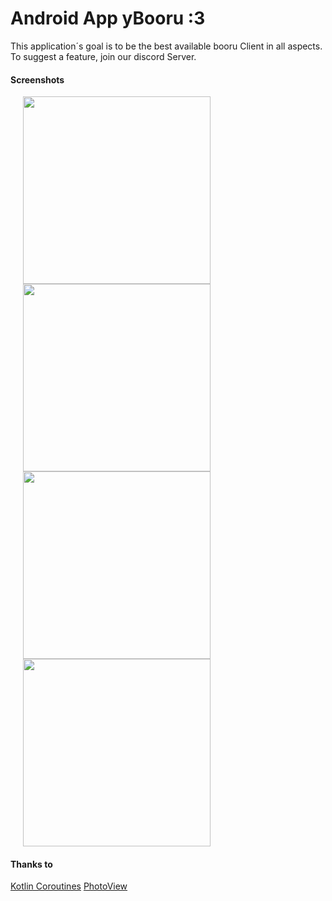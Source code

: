 # Android App yBooru :3

This application´s goal is to be the best available booru Client in all aspects. To suggest a feature, join our discord Server.
#### Screenshots
<img src="https://i.ibb.co/wc2hvqk/Screenshot-20190425-193651.jpg" height="300" hspace="20"><img src="https://i.ibb.co/1qsWZ17/Screenshot-20190425-204624.jpg" height="300" hspace="20"><img src="https://i.ibb.co/DzgwgJc/Screenshot-20190623-174523.jpg" height="300" hspace="20"><img src="https://i.ibb.co/YNvbXZw/Screenshot-20190425-193723.jpg" height="300" hspace="20">



#### Thanks to
[Kotlin Coroutines](https://github.com/Kotlin/kotlinx.coroutines)
[PhotoView](https://github.com/chrisbanes/PhotoView)

